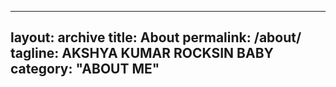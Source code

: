 

---
layout: archive
title: About
permalink: /about/
tagline: AKSHYA KUMAR ROCKSIN BABY
category: "ABOUT ME"
---

